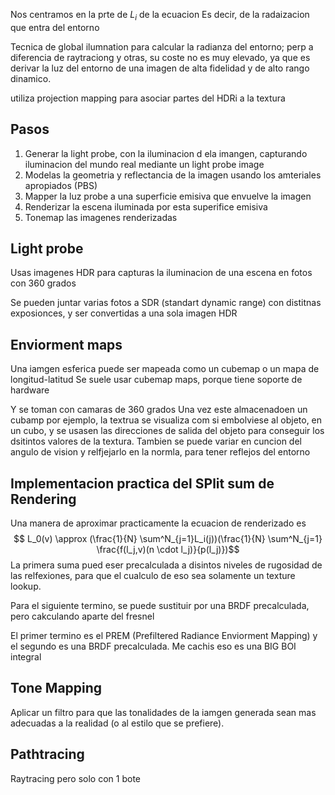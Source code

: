 Nos centramos en la prte de $L_i$ de la ecuacion
Es decir, de la radaizacion que entra del entorno

Tecnica de global ilumnation para calcular la radianza del entorno; perp a diferencia de raytraciong y otras, su coste no es muy elevado, ya que es derivar la luz del entorno de una imagen de alta fidelidad y de alto rango dinamico.

utiliza projection mapping para asociar partes del HDRi a la textura

## Pasos
1) Generar la light probe, con la iluminacion d ela imangen, capturando iluminacion del mundo real mediante un light probe image
2) Modelas la geometria y reflectancia de la imagen usando los amteriales apropiados (PBS)
3) Mapper la luz probe a una superficie emisiva que envuelve la imagen
4) Renderizar la escena iluminada por esta superifice emisiva
5) Tonemap las imagenes renderizadas

## Light probe
Usas imagenes HDR para capturas la iluminacion de una escena en fotos con 360 grados

Se pueden juntar varias fotos a SDR (standart dynamic range) con distitnas exposionces, y ser convertidas a una sola imagen HDR

## Enviorment maps
Una iamgen esferica puede ser mapeada como un cubemap o un mapa de longitud-latitud
Se suele usar  cubemap maps, porque tiene soporte de hardware

Y se toman con camaras de 360 grados
 Una vez este almacenadoen un cubamp por ejemplo, la textrua se visualiza com si embolviese al objeto, en un cubo, y se usasen las direcciones de salida del objeto para conseguir los dsitintos valores de la textura.
 Tambien se puede variar en cuncion del angulo de vision y relfjejarlo en la normla, para tener reflejos del entorno

## Implementacion practica del SPlit sum de Rendering
Una manera de aproximar practicamente la ecuacion de renderizado es
$$ L_0(v) \approx (\frac{1}{N} \sum^N_{j=1}L_i(j))(\frac{1}{N} \sum^N_{j=1} \frac{f(l_j,v)(n \cdot l_j)}{p(l_j)})$$
La primera suma pued eser precalculada a disintos niveles de rugosidad de las relfexiones, para que el cualculo de eso sea solamente un texture lookup.

Para el siguiente termino, se puede sustituir por una BRDF precalculada, pero cakculando aparte del fresnel

El primer termino es el PREM (Prefiltered Radiance Enviorment Mapping) y el segundo es una BRDF precalculada.
Me cachis eso es una BIG BOI integral

## Tone Mapping
Aplicar un filtro para que las tonalidades de la iamgen generada sean mas adecuadas a la realidad (o al estilo que se prefiere).

## Pathtracing
Raytracing pero solo con 1 bote

